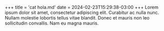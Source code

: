 +++
title = 'cat hola.md'
date = 2024-02-23T15:29:38-03:00
+++
Lorem ipsum dolor sit amet, consectetur adipiscing elit. Curabitur ac nulla nunc. Nullam molestie lobortis tellus vitae blandit. Donec et mauris non leo sollicitudin convallis. Nam eu magna mauris.
